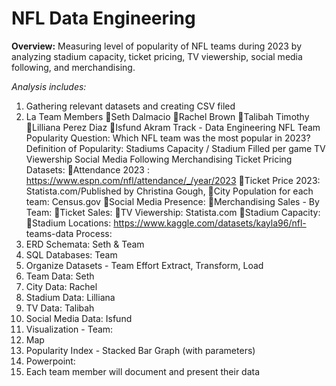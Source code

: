 # NFL Data Engineering
**Overview:** Measuring level of popularity of NFL teams during 2023 by analyzing stadium capacity, ticket pricing, TV viewership, social media following, and merchandising. 


_Analysis includes:_
1. Gathering relevant datasets and creating CSV filed
2. La
Team Members
Seth Dalmacio
Rachel Brown
Talibah Timothy
Lilliana Perez Diaz
Isfund Akram
Track - Data Engineering
NFL Team Popularity
Question: Which NFL team was the most popular in 2023?
Definition of Popularity:
Stadiums Capacity / Stadium Filled per game
TV Viewership
Social Media Following
Merchandising
Ticket Pricing
Datasets:
Attendance 2023 : https://www.espn.com/nfl/attendance/_/year/2023
Ticket Price 2023: Statista.com/Published by Christina Gough,
City Population for each team: Census.gov
Social Media Presence:
Merchandising Sales - By Team:
Ticket Sales:
TV Viewership: Statista.com
Stadium Capacity:
Stadium Locations: https://www.kaggle.com/datasets/kayla96/nfl-
teams-data
Process:
1. ERD Schemata: Seth & Team
2. SQL Databases: Team
3. Organize Datasets - Team Effort
Extract, Transform, Load
1. Team Data: Seth
2. City Data: Rachel
3. Stadium Data: Lilliana
4. TV Data: Talibah
5. Social Media Data: Isfund
4. Visualization - Team:
1. Map
2. Popularity Index - Stacked Bar Graph (with parameters)
5. Powerpoint:
1. Each team member will document and present their data
